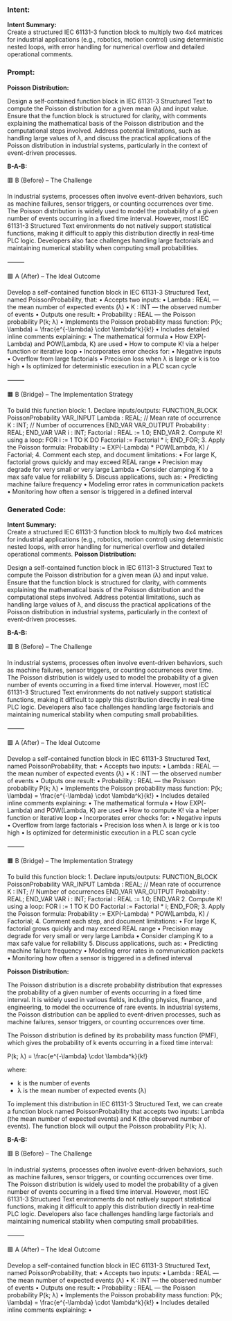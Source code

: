 ### Intent:
**Intent Summary:**  
Create a structured IEC 61131-3 function block to multiply two 4x4 matrices for industrial applications (e.g., robotics, motion control) using deterministic nested loops, with error handling for numerical overflow and detailed operational comments.

### Prompt:
**Poisson Distribution:**

Design a self-contained function block in IEC 61131-3 Structured Text to compute the Poisson distribution for a given mean (λ) and input value. Ensure that the function block is structured for clarity, with comments explaining the mathematical basis of the Poisson distribution and the computational steps involved. Address potential limitations, such as handling large values of λ, and discuss the practical applications of the Poisson distribution in industrial systems, particularly in the context of event-driven processes.

**B-A-B:**

🟥 B (Before) – The Challenge

In industrial systems, processes often involve event-driven behaviors, such as machine failures, sensor triggers, or counting occurrences over time. The Poisson distribution is widely used to model the probability of a given number of events occurring in a fixed time interval. However, most IEC 61131-3 Structured Text environments do not natively support statistical functions, making it difficult to apply this distribution directly in real-time PLC logic. Developers also face challenges handling large factorials and maintaining numerical stability when computing small probabilities.

⸻

🟩 A (After) – The Ideal Outcome

Develop a self-contained function block in IEC 61131-3 Structured Text, named PoissonProbability, that:
	•	Accepts two inputs:
	•	Lambda : REAL — the mean number of expected events (λ)
	•	K : INT — the observed number of events
	•	Outputs one result:
	•	Probability : REAL — the Poisson probability P(k; λ)
	•	Implements the Poisson probability mass function:
P(k; \lambda) = \frac{e^{-\lambda} \cdot \lambda^k}{k!}
	•	Includes detailed inline comments explaining:
	•	The mathematical formula
	•	How EXP(-Lambda) and POW(Lambda, K) are used
	•	How to compute K! via a helper function or iterative loop
	•	Incorporates error checks for:
	•	Negative inputs
	•	Overflow from large factorials
	•	Precision loss when λ is large or k is too high
	•	Is optimized for deterministic execution in a PLC scan cycle

⸻

🟧 B (Bridge) – The Implementation Strategy

To build this function block:
	1.	Declare inputs/outputs:
 FUNCTION_BLOCK PoissonProbability
VAR_INPUT
    Lambda : REAL; // Mean rate of occurrence
    K : INT;       // Number of occurrences
END_VAR
VAR_OUTPUT
    Probability : REAL;
END_VAR
VAR
    i : INT;
    Factorial : REAL := 1.0;
END_VAR
  2.	Compute K! using a loop:
FOR i := 1 TO K DO
    Factorial := Factorial * i;
END_FOR;
	3.	Apply the Poisson formula:
 Probability := EXP(-Lambda) * POW(Lambda, K) / Factorial;
 	4.	Comment each step, and document limitations:
	•	For large K, factorial grows quickly and may exceed REAL range
	•	Precision may degrade for very small or very large Lambda
	•	Consider clamping K to a max safe value for reliability
	5.	Discuss applications, such as:
	•	Predicting machine failure frequency
	•	Modeling error rates in communication packets
	•	Monitoring how often a sensor is triggered in a defined interval

### Generated Code:
**Intent Summary:**  
Create a structured IEC 61131-3 function block to multiply two 4x4 matrices for industrial applications (e.g., robotics, motion control) using deterministic nested loops, with error handling for numerical overflow and detailed operational comments.
**Poisson Distribution:**

Design a self-contained function block in IEC 61131-3 Structured Text to compute the Poisson distribution for a given mean (λ) and input value. Ensure that the function block is structured for clarity, with comments explaining the mathematical basis of the Poisson distribution and the computational steps involved. Address potential limitations, such as handling large values of λ, and discuss the practical applications of the Poisson distribution in industrial systems, particularly in the context of event-driven processes.

**B-A-B:**

🟥 B (Before) – The Challenge

In industrial systems, processes often involve event-driven behaviors, such as machine failures, sensor triggers, or counting occurrences over time. The Poisson distribution is widely used to model the probability of a given number of events occurring in a fixed time interval. However, most IEC 61131-3 Structured Text environments do not natively support statistical functions, making it difficult to apply this distribution directly in real-time PLC logic. Developers also face challenges handling large factorials and maintaining numerical stability when computing small probabilities.

⸻

🟩 A (After) – The Ideal Outcome

Develop a self-contained function block in IEC 61131-3 Structured Text, named PoissonProbability, that:
	•	Accepts two inputs:
	•	Lambda : REAL — the mean number of expected events (λ)
	•	K : INT — the observed number of events
	•	Outputs one result:
	•	Probability : REAL — the Poisson probability P(k; λ)
	•	Implements the Poisson probability mass function:
P(k; \lambda) = \frac{e^{-\lambda} \cdot \lambda^k}{k!}
	•	Includes detailed inline comments explaining:
	•	The mathematical formula
	•	How EXP(-Lambda) and POW(Lambda, K) are used
	•	How to compute K! via a helper function or iterative loop
	•	Incorporates error checks for:
	•	Negative inputs
	•	Overflow from large factorials
	•	Precision loss when λ is large or k is too high
	•	Is optimized for deterministic execution in a PLC scan cycle

⸻

🟧 B (Bridge) – The Implementation Strategy

To build this function block:
	1.	Declare inputs/outputs:
 FUNCTION_BLOCK PoissonProbability
VAR_INPUT
    Lambda : REAL; // Mean rate of occurrence
    K : INT;       // Number of occurrences
END_VAR
VAR_OUTPUT
    Probability : REAL;
END_VAR
VAR
    i : INT;
    Factorial : REAL := 1.0;
END_VAR
  2.	Compute K! using a loop:
FOR i := 1 TO K DO
    Factorial := Factorial * i;
END_FOR;
	3.	Apply the Poisson formula:
 Probability := EXP(-Lambda) * POW(Lambda, K) / Factorial;
 	4.	Comment each step, and document limitations:
	•	For large K, factorial grows quickly and may exceed REAL range
	•	Precision may degrade for very small or very large Lambda
	•	Consider clamping K to a max safe value for reliability
	5.	Discuss applications, such as:
	•	Predicting machine failure frequency
	•	Modeling error rates in communication packets
	•	Monitoring how often a sensor is triggered in a defined interval

**Poisson Distribution:**

The Poisson distribution is a discrete probability distribution that expresses the probability of a given number of events occurring in a fixed time interval. It is widely used in various fields, including physics, finance, and engineering, to model the occurrence of rare events. In industrial systems, the Poisson distribution can be applied to event-driven processes, such as machine failures, sensor triggers, or counting occurrences over time.

The Poisson distribution is defined by its probability mass function (PMF), which gives the probability of k events occurring in a fixed time interval:

P(k; λ) = \frac{e^{-\lambda} \cdot \lambda^k}{k!}

where:
- k is the number of events
- λ is the mean number of expected events (λ)

To implement this distribution in IEC 61131-3 Structured Text, we can create a function block named PoissonProbability that accepts two inputs: Lambda (the mean number of expected events) and K (the observed number of events). The function block will output the Poisson probability P(k; λ).

**B-A-B:**

🟥 B (Before) – The Challenge

In industrial systems, processes often involve event-driven behaviors, such as machine failures, sensor triggers, or counting occurrences over time. The Poisson distribution is widely used to model the probability of a given number of events occurring in a fixed time interval. However, most IEC 61131-3 Structured Text environments do not natively support statistical functions, making it difficult to apply this distribution directly in real-time PLC logic. Developers also face challenges handling large factorials and maintaining numerical stability when computing small probabilities.

⸻

🟩 A (After) – The Ideal Outcome

Develop a self-contained function block in IEC 61131-3 Structured Text, named PoissonProbability, that:
	•	Accepts two inputs:
	•	Lambda : REAL — the mean number of expected events (λ)
	•	K : INT — the observed number of events
	•	Outputs one result:
	•	Probability : REAL — the Poisson probability P(k; λ)
	•	Implements the Poisson probability mass function:
P(k; \lambda) = \frac{e^{-\lambda} \cdot \lambda^k}{k!}
	•	Includes detailed inline comments explaining:
	•
